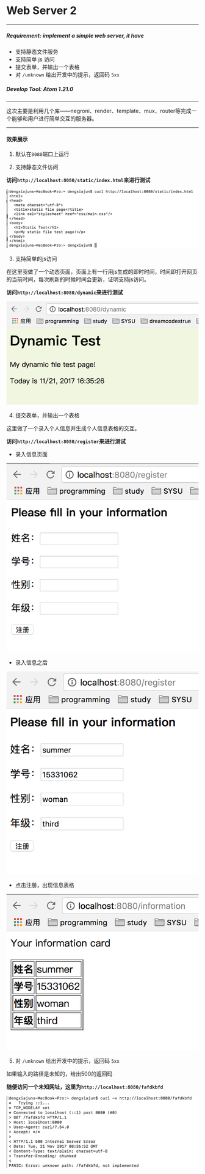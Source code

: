 # Web Server 2
---
##### Requirement: implement a simple web server, it have
- 支持静态文件服务
- 支持简单 js 访问
- 提交表单，并输出一个表格
- 对 `/unknown` 给出开发中的提示，返回码 `5xx`

##### Develop Tool: Atom 1.21.0
---
这次主要是利用几个库——negroni、render、template、mux、router等完成一个能够和用户进行简单交互的服务器。

---
#### 效果展示
1. 默认在`8080`端口上运行

2. 支持静态文件访问

  **访问`http://localhost:8080/static/index.html`来进行测试**

 ![静态文件访问](picture/静态文件访问.png)

3. 支持简单的js访问

  在这里我做了一个动态页面，页面上有一行用js生成的即时时间，时间即打开网页的当前时间，每次刷新的时候时间会更新，证明支持js访问。

  **访问`http://localhost:8080/dynamic`来进行测试**

  ![支持简单js访问](picture/简单js访问.png)

4. 提交表单，并输出一个表格

  这里做了一个录入个人信息并生成个人信息表格的交互。

  **访问`http://localhost:8080/register`来进行测试**
  - 录入信息页面

  ![录入信息页面](picture/注册页面.png)
  - 录入信息之后

  ![录入信息之后](picture/注册页面2.png)
  - 点击注册，出现信息表格

  ![信息表格](picture/输出表格.png)

5. 对 `/unknown` 给出开发中的提示，返回码 `5xx`

  如果输入的路径是未知的，给出500的返回码

  **随便访问一个未知网址，这里为`http://localhost:8080/fafdkbfd`**

  ![未知页面处理](picture/未知页面处理.png)
